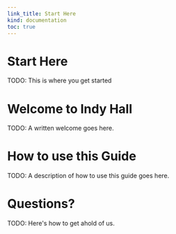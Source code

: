 ```yaml
--- 
link_title: Start Here
kind: documentation
toc: true
---
```


# Start Here

TODO: This is where you get started

# Welcome to Indy Hall

TODO: A written welcome goes here.

# How to use this Guide

TODO: A description of how to use this guide goes here.

# Questions?

TODO: Here's how to get ahold of us.